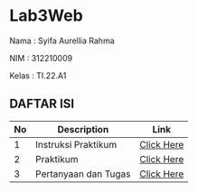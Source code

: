 # Lab3Web

Nama : Syifa Aurellia Rahma

NIM  : 312210009

Kelas : TI.22.A1

## DAFTAR ISI <br>
| No | Description | Link |
|-----|------|-----|
|1|Instruksi Praktikum|[Click Here](#instruksipraktikum)|
|2|Praktikum|[Click Here](#praktikum)|
|3|Pertanyaan dan Tugas|[Click Here](#pertanyaandantugas)|

